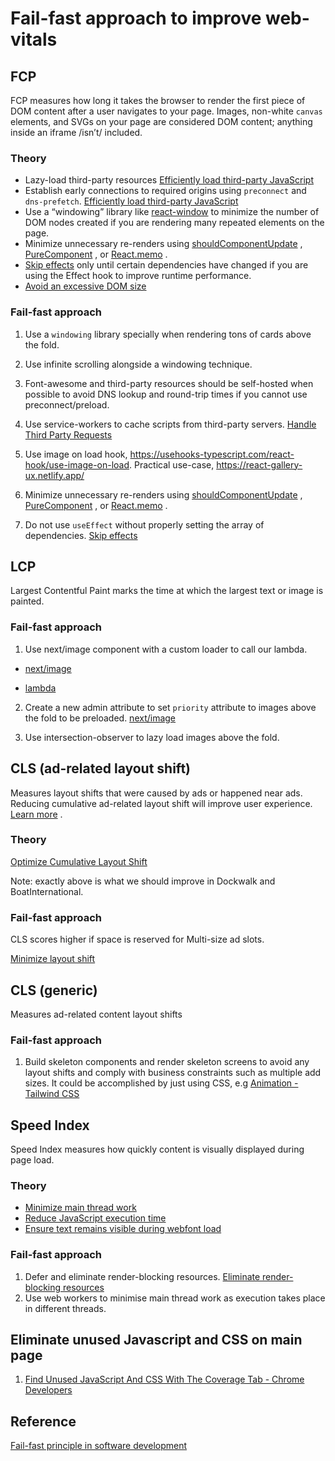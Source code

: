 # Fail-fast approach to improve web-vitals

## FCP

FCP measures how long it takes the browser to render the first piece of DOM content after a user navigates to your page. Images, non-white `canvas` elements, and SVGs on your page are considered DOM content; anything inside an iframe /isn’t/ included.

### Theory

- Lazy-load third-party resources [Efficiently load third-party JavaScript](https://web.dev/efficiently-load-third-party-javascript/#lazy-load-third-party-resources)
- Establish early connections to required origins using `preconnect` and `dns-prefetch`.
  [Efficiently load third-party JavaScript](https://web.dev/efficiently-load-third-party-javascript/#lazy-load-third-party-resources)
- Use a “windowing” library like [react-window](https://web.dev/virtualize-long-lists-react-window/) to minimize the number of DOM nodes created if you are rendering many repeated elements on the page.
- Minimize unnecessary re-renders using [shouldComponentUpdate](https://reactjs.org/docs/optimizing-performance.html#shouldcomponentupdate-in-action) , [PureComponent](https://reactjs.org/docs/react-api.html#reactpurecomponent) , or [React.memo](https://reactjs.org/docs/react-api.html#reactmemo) .
- [Skip effects](https://reactjs.org/docs/hooks-effect.html#tip-optimizing-performance-by-skipping-effects) only until certain dependencies have changed if you are using the Effect hook to improve runtime performance.
- [Avoid an excessive DOM size](https://web.dev/dom-size/#react)

### Fail-fast approach

1. Use a `windowing` library specially when rendering tons of cards above the fold.

2. Use infinite scrolling alongside a windowing technique.

3. Font-awesome and third-party resources should be self-hosted when possible to avoid DNS lookup and round-trip times if you cannot use preconnect/preload.

4. Use service-workers to cache scripts from third-party servers.
   [Handle Third Party Requests](https://developers.google.com/web/tools/workbox/guides/handle-third-party-requests)

5. Use image on load hook, https://usehooks-typescript.com/react-hook/use-image-on-load. Practical use-case, https://react-gallery-ux.netlify.app/

6. Minimize unnecessary re-renders using [shouldComponentUpdate](https://reactjs.org/docs/optimizing-performance.html#shouldcomponentupdate-in-action) , [PureComponent](https://reactjs.org/docs/react-api.html#reactpurecomponent) , or [React.memo](https://reactjs.org/docs/react-api.html#reactmemo) .

7. Do not use `useEffect` without properly setting the array of dependencies. [Skip effects](https://reactjs.org/docs/hooks-effect.html#tip-optimizing-performance-by-skipping-effects)

## LCP

Largest Contentful Paint marks the time at which the largest text or image is painted.

### Fail-fast approach

1. Use next/image component with a custom loader to call our lambda.

- [next/image](https://nextjs.org/docs/api-reference/next/image#loader)

- [lambda](https://github.com/thebyte9/image-cdn-utils/blob/master/packages/image-cdn-utils/README.md)

2. Create a new admin attribute to set `priority` attribute to images above the fold to be preloaded. [next/image](https://nextjs.org/docs/api-reference/next/image#priority)

3. Use intersection-observer to lazy load images above the fold.

## CLS (ad-related layout shift)

Measures layout shifts that were caused by ads or happened near ads. Reducing cumulative ad-related layout shift will improve user experience. [Learn more](https://developers.google.com/publisher-ads-audits/reference/audits/cumulative-ad-shift?utm_source=lighthouse&utm_medium=devtools) .

### Theory

[Optimize Cumulative Layout Shift](https://web.dev/optimize-cls/)

Note: exactly above is what we should improve in Dockwalk and BoatInternational.

### Fail-fast approach

CLS scores higher if space is reserved for Multi-size ad slots.

[Minimize layout shift](https://developers.google.com/publisher-tag/guides/minimize-layout-shift#multisize)

## CLS (generic)

Measures ad-related content layout shifts

### Fail-fast approach

1. Build skeleton components and render skeleton screens to avoid any layout shifts and comply with business constraints such as multiple add sizes. It could be accomplished by just using CSS, e.g [Animation - Tailwind CSS](https://tailwindcss.com/docs/animation#pulse)

## Speed Index

Speed Index measures how quickly content is visually displayed during page load.

### Theory

- [Minimize main thread work](https://web.dev/mainthread-work-breakdown)
- [Reduce JavaScript execution time](https://web.dev/bootup-time)
- [Ensure text remains visible during webfont load](https://web.dev/font-display)

### Fail-fast approach

1. Defer and eliminate render-blocking resources. [Eliminate render-blocking resources](https://web.dev/render-blocking-resources/)
2. Use web workers to minimise main thread work as execution takes place in different threads.

## Eliminate unused Javascript and CSS on main page

1. [Find Unused JavaScript And CSS With The Coverage Tab - Chrome Developers](https://developer.chrome.com/docs/devtools/coverage/)

## Reference

[Fail-fast principle in software development](https://dzone.com/articles/fail-fast-principle-in-software-development)
